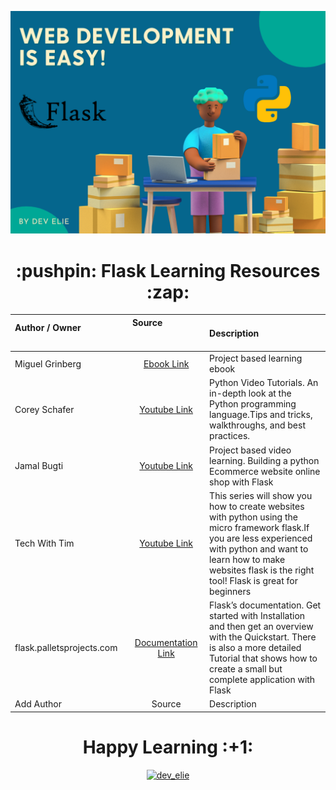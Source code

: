 ![Header Image](https://github.com/Dev-Elie/Getting-Started-With-Flask-Web-Development/blob/main/headerImage.png)

<div align="center"><h1> :pushpin: Flask Learning Resources :zap: </h1></div>



| Author / Owner &nbsp; &nbsp; &nbsp; &nbsp; &nbsp; &nbsp; &nbsp; &nbsp; &nbsp; &nbsp;&nbsp; &nbsp; &nbsp; &nbsp; &nbsp; &nbsp; &nbsp; &nbsp; &nbsp; &nbsp;&nbsp; &nbsp; &nbsp; &nbsp; &nbsp; &nbsp; &nbsp; &nbsp; &nbsp; &nbsp;      | Source &nbsp; &nbsp; &nbsp; &nbsp; &nbsp; &nbsp; &nbsp; &nbsp; &nbsp; &nbsp;&nbsp; &nbsp; &nbsp; &nbsp; &nbsp; &nbsp; &nbsp; &nbsp; &nbsp; &nbsp;&nbsp; &nbsp; &nbsp; &nbsp; &nbsp; &nbsp; &nbsp; &nbsp; &nbsp; &nbsp;         | Description |
| :---        |    :----:   |          :---  |
| Miguel Grinberg      | [Ebook Link](https://github.com/Dev-Elie/Getting-Started-With-Flask-Web-Development/blob/main/Flask%20Web%20Development_.pdf)      | Project based learning ebook       |
| Corey Schafer   | [Youtube Link](https://www.youtube.com/channel/UCCezIgC97PvUuR4_gbFUs5g)        | Python Video Tutorials. An in-depth look at the Python programming language.Tips and tricks, walkthroughs, and best practices.        |
| Jamal Bugti   | [Youtube Link](https://www.youtube.com/channel/UCQuqHvoiMex8GTlogJDg_4Q)       | Project based video learning. Building a python Ecommerce website online shop with Flask      |
| Tech With Tim   | [Youtube Link](https://www.youtube.com/watch?v=mqhxxeeTbu0)        | This series will show you how to create websites with python using the micro framework flask.If you are less experienced with python and want to learn how to make websites flask is the right tool! Flask is great for beginners |
|  flask.palletsprojects.com   | [Documentation Link](https://flask.palletsprojects.com/en/2.0.x/)        | Flask’s documentation. Get started with Installation and then get an overview with the Quickstart. There is also a more detailed Tutorial that shows how to create a small but complete application with Flask |
| Add Author   | Source        | Description        |


<div align="center"><h1>Happy Learning :+1: </h1></div>
<p align="center"> <a href="https://twitter.com/dev_elie" target="blank"><img src="https://img.shields.io/twitter/follow/dev_elie?logo=twitter&style=for-the-badge" alt="dev_elie" /></a> </p>


